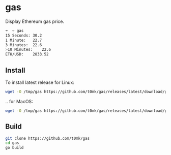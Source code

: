 # gas

Display Ethereum gas price.

```bash
➜  ~ gas
15 Seconds:	30.2
1 Minute:	22.7
3 Minutes:	22.6
>10 Minutes:	22.6
ETH/USD:	2833.52
```


## Install

To install latest release for Linux:

```sh
wget -O /tmp/gas https://github.com/t0mk/gas/releases/latest/download/gas-linux-amd64 && chmod +x /tmp/gas && sudo cp /tmp/gas /usr/local/bin/
```

.. for MacOS:

```sh
wget -O /tmp/gas https://github.com/t0mk/gas/releases/latest/download/gas-darwin-amd64 && chmod +x /tmp/gas && sudo cp /tmp/gas /usr/local/bin/
```

## Build

```sh
git clone https://github.com/t0mk/gas
cd gas
go build
```
